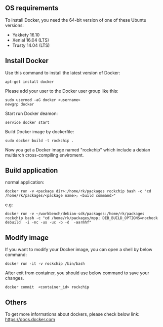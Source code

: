 ## OS requirements
To install Docker, you need the 64-bit version of one of these Ubuntu versions:

* Yakkety 16.10
* Xenial 16.04 (LTS)
* Trusty 14.04 (LTS)

## Install Docker
Use this command to install the latest version of Docker:

	apt-get install docker

Please add your user to the Docker user group like this:

	sudo usermod -aG docker <username>
	newgrp docker

Start run Docker deamon:

	service docker start

Build Docker image by dockerfile:

	sudo docker build -t rockchip .

Now you get a Docker image named "rockchip" which include a debian multiarch cross-compiling enviroment.

## Build application

normal application:

	docker run -v <package dir>:/home/rk/packages rockchip bash -c "cd /home/rk/packages/<package name>; <build command>"

e.g:

	docker run -v ~/workbench/debian-sdk/packages:/home/rk/packages rockchip bash -c "cd /home/rk/packages/mpp; DEB_BUILD_OPTIONS=nocheck debuild  -i -nc -us -uc -b -d  -aarmhf"

## Modify image

If you want to modify your Docker image, you can open a shell by below command:

	docker run -it -v rockchip /bin/bash

After exit from container, you should use below command to save your changes.

	docker commit  <container_id> rockchip
	
## Others

To get more informations about dockers, please check below link:
https://docs.docker.com

